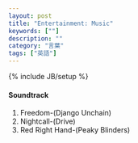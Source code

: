 ```yaml
---
layout: post
title: "Entertainment: Music"
keywords: [""]
description: ""
category: "言葉"
tags: ["英語"]
---
```

{% include JB/setup %}

#### Soundtrack
1. Freedom-(Django Unchain)  
2. Nightcall-(Drive)
3. Red Right Hand-(Peaky Blinders)
